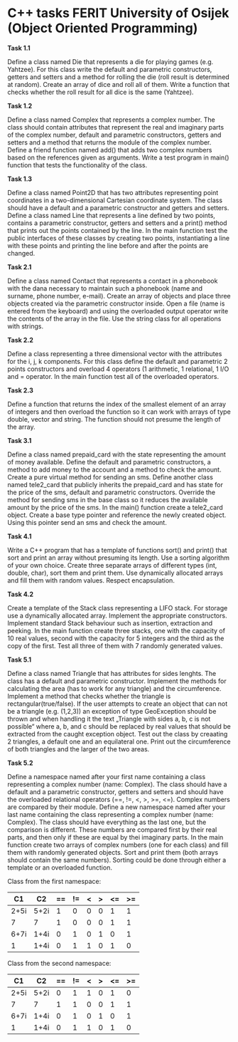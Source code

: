 # C++ tasks FERIT University of Osijek (Object Oriented Programming)


**Task 1.1**
  
Define a class named Die that represents a die for playing games (e.g. Yahtzee). For this class write the default and parametric constructors, getters and setters and a method for rolling the die (roll result is determined at random). Create an array of dice and roll all of them. Write a function that checks whether the roll result for all dice is the same (Yahtzee).
      
**Task 1.2**
  
Define a class named Complex that represents a complex number. The class should contain attributes that represent the real and imaginary parts of the complex   number, default and parametric constructors, getters and setters and a method that returns the module of the complex number. Define a friend function named add() that adds two complex numbers based on the references given as arguments. Write a test program in main() function that tests the functionality of the class.

**Task 1.3**
  
Define a class named Point2D that has two attributes representing point coordinates in a two-dimensional Cartesian coordinate system. The class should  have a default and a parametric constructor and getters and setters. Define a class named Line that represents a line defined by two points, contains a parametric constructor, getters and setters and a print() method that prints out the points contained by the line. In the main function test the public interfaces of these classes by creating two points, instantiating a line with these points and printing the line before and after the points are changed.
      
**Task 2.1**
  
Define a class named Contact that represents a contact in a phonebook with the dana necessary to maintain such a phonebook (name and surname, phone number, e-mail). Create an array of objects and place three objects created via the parametric constructor inside. Open a file (name is entered from the keyboard) and using the overloaded output operator write the contents of the array in the file. Use the string class for all operations with strings.

**Task 2.2**
  
Define a class representing a three dimensional vector with the attributes for the i, j, k components. For this class define the default and parametric 2 points constructors and overload 4 operators (1 arithmetic, 1 relational, 1 I/O and = operator. In the main function test all of the overloaded operators. 
      
**Task 2.3**
  
Define a function that returns the index of the smallest element of an array of integers and then overload the function so it can work with arrays of type double, vector and string. The function should not presume the length of the array.

**Task 3.1**
  
Define a class named prepaid_card with the state representing the amount of money available. Define the default and parametric constructors, a method to add money to the account and a method to check the amount. Create a pure virtual method for sending an sms. Define another class named tele2_card that publicly inherits the prepaid_card and has state for the price of the sms, default and parametric constructors. Override the method for sending sms in the base class so it reduces the available amount by the price of the sms. In the main() function create a tele2_card object. Create a base type pointer and reference the newly created object. Using this pointer send an sms and check the amount.

**Task 4.1**
  
Write a C++ program that has a template of functions sort() and print() that sort and print an array without presuming its length. Use a sorting algorithm of  your own choice. Create three separate arrays of different types (int, double, char), sort them and print them. Use dynamically allocated arrays and fill them with random values. Respect encapsulation.

**Task 4.2**
  
Create a template of the Stack class representing a LIFO stack. For storage use a dynamically allocated array. Implement the appropriate constructors. Implement standard Stack behaviour such as insertion, extraction and peeking. In the main function create three stacks, one with the capacity of 10 real values, second with the capacity for 5 integers and the third as the copy of the first. Test all three of them with 7 randomly generated values.

**Task 5.1**
  
Define a class named Triangle that has attributes for sides lenghts. The class has a default and parametric constructor. Implement the methods for calculating the area (has to work for any triangle) and the circumference. Implement a method that checks whether the triangle is rectangular(true/false). If the user attempts to create an object that can not be a triangle (e.g. (1,2,3)) an exception of type GeoException should be thrown and when  handling it the text „Triangle with sides a, b, c is not possible“ where a, b, and c should be replaced by real values that should be extracted from the caught  exception object. Test out the class by creaating 2 triangles, a default one and an equilateral one. Print out the circumference of both triangles and the larger of the two areas.

**Task 5.2**
  
Define a namespace named after your first name containing a class representing a complex number (name: Complex). The class should have a default and a parametric constructor, getters and setters and should have the overloaded relational operators (==, !=, <, >, >=, <=). Complex numbers are compared by their module. Define a new namespace named after your last name containing the class representing a complex number (name: Complex). The class should have everything as the last one, but the comparison is different. These numbers are compared first by their real parts, and then only if these are equal by thei imaginary parts. In the main function create two arrays of complex numbers (one for each class) and fill them with randomly generated objects. Sort and print them (both arrays should contain the same numbers). Sorting could be done through either a template or an overloaded function.

Class from the first namespace:

|C1|C2|==|!=|<|>|<=|>=|
|---|----|----|----|---|----|----|---|
|2+5i|5+2i|1|0|0|0|1|1|
|7|7|1|0|0|0|1|1|
|6+7i|1+4i|0|1|0|1|0|1|
|1|1+4i|0|1|1|0|1|0|

Class from the second namespace:

|C1|C2|==|!=|<|>|<=|>=|
|---|----|----|----|---|----|----|---|
|2+5i|5+2i|0|1|1|0|1|0|
|7|7|1|1|0|0|1|1|
|6+7i|1+4i|0|1|0|1|0|1|
|1|1+4i|0|1|1|0|1|0|
  
